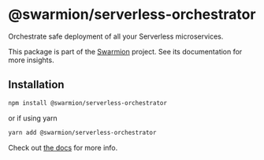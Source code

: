 # @swarmion/serverless-orchestrator

Orchestrate safe deployment of all your Serverless microservices.

This package is part of the [Swarmion](https://www.swarmion.dev) project. See its documentation for more insights.

## Installation

```bash
npm install @swarmion/serverless-orchestrator
```

or if using yarn

```bash
yarn add @swarmion/serverless-orchestrator
```

Check out [the docs](https://www.swarmion.dev/docs/contracts/orchestrator) for more info.
